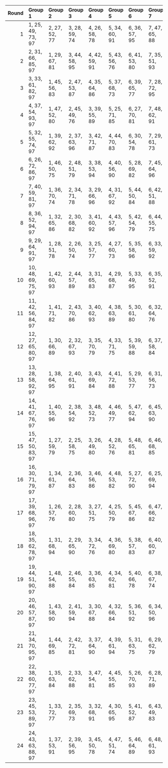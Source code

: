 |   Round | Group 1            | Group 2       | Group 3       | Group 4       | Group 5       | Group 6       | Group 7       | Group 8       | Group 9       | Group 10       | Group 11       | Group 12       | Group 13       | Group 14       | Group 15       | Group 16       | Group 17       | Group 18       | Group 19       | Group 20       | Group 21       | Group 22       | Group 23       | Group 24       |
|--------:|:-------------------|:--------------|:--------------|:--------------|:--------------|:--------------|:--------------|:--------------|:--------------|:---------------|:---------------|:---------------|:---------------|:---------------|:---------------|:---------------|:---------------|:---------------|:---------------|:---------------|:---------------|:---------------|:---------------|:---------------|
|       1 | 1, 25, 49, 73, 97  | 2, 27, 52, 77 | 3, 28, 59, 74 | 4, 26, 58, 78 | 5, 34, 60, 91 | 6, 36, 57, 95 | 7, 47, 65, 88 | 8, 45, 68, 84 | 9, 32, 62, 96 | 10, 30, 63, 92 | 11, 44, 71, 93 | 12, 42, 70, 89 | 13, 48, 50, 86 | 14, 46, 51, 82 | 15, 33, 54, 76 | 16, 35, 55, 80 | 17, 29, 69, 83 | 18, 31, 72, 87 | 19, 37, 66, 94 | 20, 39, 67, 90 | 21, 38, 56, 81 | 22, 40, 53, 85 | 23, 43, 61, 79 | 24, 41, 64, 75 |
|       2 | 2, 31, 66, 85, 97  | 1, 29, 67, 81 | 3, 44, 58, 95 | 4, 42, 59, 91 | 5, 43, 56, 76 | 6, 41, 53, 80 | 7, 35, 51, 93 | 8, 33, 50, 89 | 9, 25, 55, 90 | 10, 27, 54, 94 | 11, 48, 70, 77 | 12, 46, 71, 73 | 13, 38, 69, 88 | 14, 40, 72, 84 | 15, 39, 63, 87 | 16, 37, 62, 83 | 17, 47, 60, 86 | 18, 45, 57, 82 | 19, 26, 64, 92 | 20, 28, 61, 96 | 21, 30, 49, 75 | 22, 32, 52, 79 | 23, 34, 68, 74 | 24, 36, 65, 78 |
|       3 | 3, 33, 61, 82, 97  | 1, 45, 56, 83 | 2, 47, 53, 87 | 4, 35, 64, 86 | 5, 37, 68, 73 | 6, 39, 65, 77 | 7, 28, 72, 95 | 8, 26, 69, 91 | 9, 48, 63, 80 | 10, 46, 62, 76 | 11, 32, 60, 81 | 12, 30, 57, 85 | 13, 31, 70, 78 | 14, 29, 71, 74 | 15, 34, 55, 92 | 16, 36, 54, 96 | 17, 44, 67, 94 | 18, 42, 66, 90 | 19, 41, 49, 93 | 20, 43, 52, 89 | 21, 27, 50, 88 | 22, 25, 51, 84 | 23, 38, 59, 75 | 24, 40, 58, 79 |
|       4 | 4, 37, 54, 93, 97  | 1, 47, 52, 80 | 2, 45, 49, 76 | 3, 39, 55, 89 | 5, 25, 71, 85 | 6, 27, 70, 81 | 7, 48, 62, 91 | 8, 46, 63, 95 | 9, 34, 65, 84 | 10, 36, 68, 88 | 11, 35, 59, 83 | 12, 33, 58, 87 | 13, 29, 51, 94 | 14, 31, 50, 90 | 15, 44, 66, 73 | 16, 42, 67, 77 | 17, 26, 53, 79 | 18, 28, 56, 75 | 19, 38, 72, 78 | 20, 40, 69, 74 | 21, 43, 64, 82 | 22, 41, 61, 86 | 23, 30, 60, 96 | 24, 32, 57, 92 |
|       5 | 5, 32, 55, 74, 97  | 1, 39, 62, 92 | 2, 37, 63, 96 | 3, 42, 71, 87 | 4, 44, 70, 83 | 6, 30, 54, 78 | 7, 29, 61, 73 | 8, 31, 64, 77 | 9, 41, 56, 85 | 10, 43, 53, 81 | 11, 40, 52, 75 | 12, 38, 49, 79 | 13, 25, 60, 95 | 14, 27, 57, 91 | 15, 45, 65, 94 | 16, 47, 68, 90 | 17, 35, 50, 82 | 18, 33, 51, 86 | 19, 46, 59, 80 | 20, 48, 58, 76 | 21, 28, 67, 84 | 22, 26, 66, 88 | 23, 36, 72, 93 | 24, 34, 69, 89 |
|       6 | 6, 26, 72, 86, 97  | 1, 46, 50, 75 | 2, 48, 51, 79 | 3, 38, 53, 94 | 4, 40, 56, 90 | 5, 28, 69, 82 | 7, 45, 64, 96 | 8, 47, 61, 92 | 9, 35, 67, 87 | 10, 33, 66, 83 | 11, 34, 57, 88 | 12, 36, 60, 84 | 13, 32, 49, 89 | 14, 30, 52, 93 | 15, 41, 68, 78 | 16, 43, 65, 74 | 17, 27, 55, 76 | 18, 25, 54, 80 | 19, 39, 70, 73 | 20, 37, 71, 77 | 21, 42, 62, 85 | 22, 44, 63, 81 | 23, 31, 58, 91 | 24, 29, 59, 95 |
|       7 | 7, 40, 59, 81, 97  | 1, 36, 70, 74 | 2, 34, 71, 78 | 3, 29, 66, 96 | 4, 31, 67, 92 | 5, 44, 50, 84 | 6, 42, 51, 88 | 8, 38, 58, 85 | 9, 26, 68, 77 | 10, 28, 65, 73 | 11, 39, 49, 91 | 12, 37, 52, 95 | 13, 41, 57, 79 | 14, 43, 60, 75 | 15, 25, 62, 82 | 16, 27, 63, 86 | 17, 30, 56, 87 | 18, 32, 53, 83 | 19, 35, 61, 76 | 20, 33, 64, 80 | 21, 45, 69, 93 | 22, 47, 72, 89 | 23, 48, 55, 94 | 24, 46, 54, 90 |
|       8 | 8, 36, 52, 94, 97  | 1, 32, 65, 86 | 2, 30, 68, 82 | 3, 41, 60, 92 | 4, 43, 57, 96 | 5, 42, 54, 79 | 6, 44, 55, 75 | 7, 34, 49, 90 | 9, 28, 53, 93 | 10, 26, 56, 89 | 11, 45, 72, 74 | 12, 47, 69, 78 | 13, 39, 71, 83 | 14, 37, 70, 87 | 15, 38, 61, 84 | 16, 40, 64, 88 | 17, 46, 58, 81 | 18, 48, 59, 85 | 19, 27, 62, 95 | 20, 25, 63, 91 | 21, 31, 51, 80 | 22, 29, 50, 76 | 23, 35, 66, 77 | 24, 33, 67, 73 |
|       9 | 9, 29, 64, 91, 97  | 1, 28, 51, 78 | 2, 26, 50, 74 | 3, 25, 57, 77 | 4, 27, 60, 73 | 5, 35, 58, 96 | 6, 33, 59, 92 | 7, 46, 67, 83 | 8, 48, 66, 87 | 10, 31, 61, 95 | 11, 41, 69, 90 | 12, 43, 72, 94 | 13, 45, 52, 81 | 14, 47, 49, 85 | 15, 36, 56, 79 | 16, 34, 53, 75 | 17, 32, 71, 88 | 18, 30, 70, 84 | 19, 40, 68, 89 | 20, 38, 65, 93 | 21, 39, 54, 86 | 22, 37, 55, 82 | 23, 42, 63, 76 | 24, 44, 62, 80 |
|      10 | 10, 48, 69, 75, 97 | 1, 42, 60, 93 | 2, 44, 57, 89 | 3, 31, 65, 83 | 4, 29, 68, 87 | 5, 33, 49, 95 | 6, 35, 52, 91 | 7, 41, 54, 74 | 8, 43, 55, 78 | 9, 46, 72, 79  | 11, 27, 53, 92 | 12, 25, 56, 96 | 13, 37, 61, 85 | 14, 39, 64, 81 | 15, 40, 71, 86 | 16, 38, 70, 82 | 17, 28, 62, 90 | 18, 26, 63, 94 | 19, 45, 58, 88 | 20, 47, 59, 84 | 21, 36, 66, 76 | 22, 34, 67, 80 | 23, 32, 51, 73 | 24, 30, 50, 77 |
|      11 | 11, 42, 56, 84, 97 | 1, 41, 71, 82 | 2, 43, 70, 86 | 3, 40, 62, 93 | 4, 38, 63, 89 | 5, 30, 61, 80 | 6, 32, 64, 76 | 7, 31, 55, 79 | 8, 29, 54, 75 | 9, 39, 52, 78  | 10, 37, 49, 74 | 12, 44, 53, 88 | 13, 46, 65, 91 | 14, 48, 68, 95 | 15, 26, 60, 90 | 16, 28, 57, 94 | 17, 45, 59, 73 | 18, 47, 58, 77 | 19, 36, 50, 87 | 20, 34, 51, 83 | 21, 35, 72, 92 | 22, 33, 69, 96 | 23, 27, 67, 85 | 24, 25, 66, 81 |
|      12 | 12, 27, 65, 80, 97 | 1, 30, 66, 89 | 2, 32, 67, 93 | 3, 35, 70, 79 | 4, 33, 71, 75 | 5, 39, 59, 88 | 6, 37, 58, 84 | 7, 43, 50, 85 | 8, 41, 51, 81 | 9, 40, 49, 94  | 10, 38, 52, 90 | 11, 25, 68, 76 | 13, 26, 62, 87 | 14, 28, 63, 83 | 15, 42, 57, 74 | 16, 44, 60, 78 | 17, 36, 61, 77 | 18, 34, 64, 73 | 19, 29, 56, 82 | 20, 31, 53, 86 | 21, 47, 55, 91 | 22, 45, 54, 95 | 23, 46, 69, 92 | 24, 48, 72, 96 |
|      13 | 13, 28, 58, 92, 97 | 1, 38, 64, 95 | 2, 40, 61, 91 | 3, 43, 69, 84 | 4, 41, 72, 88 | 5, 29, 53, 77 | 6, 31, 56, 73 | 7, 32, 63, 78 | 8, 30, 62, 74 | 9, 44, 54, 82  | 10, 42, 55, 86 | 11, 37, 50, 80 | 12, 39, 51, 76 | 14, 26, 59, 96 | 15, 48, 67, 89 | 16, 46, 66, 93 | 17, 34, 52, 85 | 18, 36, 49, 81 | 19, 47, 57, 75 | 20, 45, 60, 79 | 21, 25, 65, 87 | 22, 27, 68, 83 | 23, 33, 70, 90 | 24, 35, 71, 94 |
|      14 | 14, 41, 67, 76, 97 | 1, 40, 55, 96 | 2, 38, 54, 92 | 3, 48, 52, 73 | 4, 46, 49, 77 | 5, 47, 62, 94 | 6, 45, 63, 90 | 7, 26, 71, 84 | 8, 28, 70, 88 | 9, 36, 59, 86  | 10, 34, 58, 82 | 11, 33, 65, 85 | 12, 35, 68, 81 | 13, 43, 66, 80 | 15, 30, 51, 91 | 16, 32, 50, 95 | 17, 37, 72, 75 | 18, 39, 69, 79 | 19, 25, 53, 74 | 20, 27, 56, 78 | 21, 29, 60, 89 | 22, 31, 57, 93 | 23, 44, 64, 87 | 24, 42, 61, 83 |
|      15 | 15, 47, 50, 83, 97 | 1, 27, 59, 79 | 2, 25, 58, 75 | 3, 26, 49, 80 | 4, 28, 52, 76 | 5, 48, 65, 81 | 6, 46, 68, 85 | 7, 33, 60, 94 | 8, 35, 57, 90 | 9, 43, 71, 92  | 10, 41, 70, 96 | 11, 31, 62, 89 | 12, 29, 63, 93 | 13, 34, 54, 77 | 14, 36, 55, 73 | 16, 45, 51, 87 | 17, 38, 66, 91 | 18, 40, 67, 95 | 19, 30, 69, 86 | 20, 32, 72, 82 | 21, 44, 61, 74 | 22, 42, 64, 78 | 23, 37, 56, 88 | 24, 39, 53, 84 |
|      16 | 16, 30, 71, 79, 97 | 1, 34, 61, 87 | 2, 36, 64, 83 | 3, 46, 56, 86 | 4, 48, 53, 82 | 5, 27, 72, 90 | 6, 25, 69, 94 | 7, 38, 68, 80 | 8, 40, 65, 76 | 9, 31, 60, 88  | 10, 29, 57, 84 | 11, 47, 63, 73 | 12, 45, 62, 77 | 13, 33, 55, 93 | 14, 35, 54, 89 | 15, 32, 70, 75 | 17, 42, 49, 92 | 18, 44, 52, 96 | 19, 43, 67, 91 | 20, 41, 66, 95 | 21, 37, 59, 78 | 22, 39, 58, 74 | 23, 28, 50, 81 | 24, 26, 51, 85 |
|      17 | 17, 39, 68, 96, 97 | 1, 26, 57, 76 | 2, 28, 60, 80 | 3, 27, 51, 75 | 4, 25, 50, 79 | 5, 45, 67, 86 | 6, 47, 66, 82 | 7, 36, 58, 89 | 8, 34, 59, 93 | 9, 42, 69, 95  | 10, 44, 72, 91 | 11, 30, 64, 94 | 12, 32, 61, 90 | 13, 35, 56, 74 | 14, 33, 53, 78 | 15, 46, 52, 88 | 16, 48, 49, 84 | 18, 37, 65, 92 | 19, 31, 71, 81 | 20, 29, 70, 85 | 21, 41, 63, 77 | 22, 43, 62, 73 | 23, 40, 54, 83 | 24, 38, 55, 87 |
|      18 | 18, 35, 62, 78, 97 | 1, 31, 68, 94 | 2, 29, 65, 90 | 3, 34, 72, 76 | 4, 36, 69, 80 | 5, 38, 57, 83 | 6, 40, 60, 87 | 7, 42, 52, 82 | 8, 44, 49, 86 | 9, 37, 51, 89  | 10, 39, 50, 93 | 11, 28, 66, 79 | 12, 26, 67, 75 | 13, 27, 64, 84 | 14, 25, 61, 88 | 15, 43, 59, 77 | 16, 41, 58, 73 | 17, 33, 63, 74 | 19, 32, 54, 85 | 20, 30, 55, 81 | 21, 46, 53, 96 | 22, 48, 56, 92 | 23, 47, 71, 95 | 24, 45, 70, 91 |
|      19 | 19, 44, 51, 90, 97 | 1, 48, 54, 88 | 2, 46, 55, 84 | 3, 36, 63, 85 | 4, 34, 62, 81 | 5, 40, 66, 78 | 6, 38, 67, 74 | 7, 25, 70, 92 | 8, 27, 71, 96 | 9, 45, 61, 75  | 10, 47, 64, 79 | 11, 29, 58, 86 | 12, 31, 59, 82 | 13, 30, 72, 73 | 14, 32, 69, 77 | 15, 35, 53, 95 | 16, 33, 56, 91 | 17, 41, 65, 89 | 18, 43, 68, 93 | 20, 42, 50, 94 | 21, 26, 52, 83 | 22, 28, 49, 87 | 23, 39, 57, 80 | 24, 37, 60, 76 |
|      20 | 20, 46, 57, 87, 97 | 1, 43, 58, 90 | 2, 41, 59, 94 | 3, 30, 67, 88 | 4, 32, 66, 84 | 5, 36, 51, 92 | 6, 34, 50, 96 | 7, 44, 56, 77 | 8, 42, 53, 73 | 9, 47, 70, 76  | 10, 45, 71, 80 | 11, 26, 55, 95 | 12, 28, 54, 91 | 13, 40, 63, 82 | 14, 38, 62, 86 | 15, 37, 69, 81 | 16, 39, 72, 85 | 17, 25, 64, 93 | 18, 27, 61, 89 | 19, 48, 60, 83 | 21, 33, 68, 79 | 22, 35, 65, 75 | 23, 29, 49, 78 | 24, 31, 52, 74 |
|      21 | 21, 34, 70, 95, 97 | 1, 44, 69, 85 | 2, 42, 72, 81 | 3, 37, 64, 90 | 4, 39, 61, 94 | 5, 31, 63, 75 | 6, 29, 62, 79 | 7, 30, 53, 76 | 8, 32, 56, 80 | 9, 38, 50, 73  | 10, 40, 51, 77 | 11, 43, 54, 87 | 12, 41, 55, 83 | 13, 47, 67, 96 | 14, 45, 66, 92 | 15, 27, 58, 93 | 16, 25, 59, 89 | 17, 48, 57, 78 | 18, 46, 60, 74 | 19, 33, 52, 84 | 20, 35, 49, 88 | 22, 36, 71, 91 | 23, 26, 65, 82 | 24, 28, 68, 86 |
|      22 | 22, 38, 60, 77, 97 | 1, 35, 63, 84 | 2, 33, 62, 88 | 3, 47, 54, 81 | 4, 45, 55, 85 | 5, 26, 70, 93 | 6, 28, 71, 89 | 7, 39, 66, 75 | 8, 37, 67, 79 | 9, 30, 58, 83  | 10, 32, 59, 87 | 11, 46, 61, 78 | 12, 48, 64, 74 | 13, 36, 53, 90 | 14, 34, 56, 94 | 15, 29, 72, 80 | 16, 31, 69, 76 | 17, 43, 51, 95 | 18, 41, 50, 91 | 19, 42, 65, 96 | 20, 44, 68, 92 | 21, 40, 57, 73 | 23, 25, 52, 86 | 24, 27, 49, 82 |
|      23 | 23, 45, 53, 89, 97 | 1, 33, 72, 77 | 2, 35, 69, 73 | 3, 32, 68, 91 | 4, 30, 65, 95 | 5, 41, 52, 87 | 6, 43, 49, 83 | 7, 37, 57, 86 | 8, 39, 60, 82 | 9, 27, 66, 74  | 10, 25, 67, 78 | 11, 38, 51, 96 | 12, 40, 50, 92 | 13, 44, 59, 76 | 14, 42, 58, 80 | 15, 28, 64, 85 | 16, 26, 61, 81 | 17, 31, 54, 84 | 18, 29, 55, 88 | 19, 34, 63, 79 | 20, 36, 62, 75 | 21, 48, 71, 90 | 22, 46, 70, 94 | 24, 47, 56, 93 |
|      24 | 24, 43, 63, 88, 97 | 1, 37, 53, 91 | 2, 39, 56, 95 | 3, 45, 50, 78 | 4, 47, 51, 74 | 5, 46, 64, 89 | 6, 48, 61, 93 | 7, 27, 69, 87 | 8, 25, 72, 83 | 9, 33, 57, 81  | 10, 35, 60, 85 | 11, 36, 67, 82 | 12, 34, 66, 86 | 13, 42, 68, 75 | 14, 44, 65, 79 | 15, 31, 49, 96 | 16, 29, 52, 92 | 17, 40, 70, 80 | 18, 38, 71, 76 | 19, 28, 55, 77 | 20, 26, 54, 73 | 21, 32, 58, 94 | 22, 30, 59, 90 | 23, 41, 62, 84 |